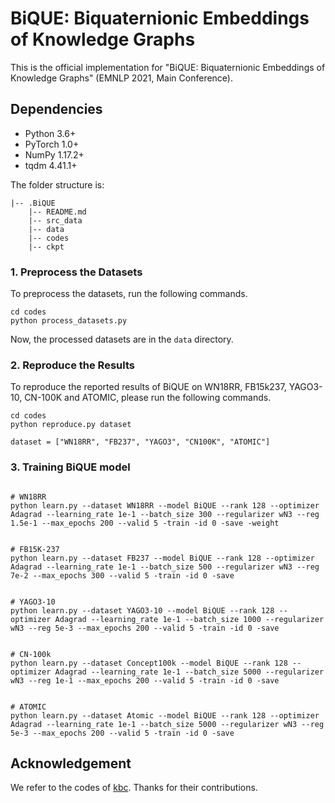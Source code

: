 BiQUE: Biquaternionic Embeddings of Knowledge Graphs
===
This is the official implementation for "BiQUE: Biquaternionic Embeddings of Knowledge Graphs" (EMNLP 2021, Main Conference).

## Dependencies
- Python 3.6+
- PyTorch 1.0+
- NumPy 1.17.2+
- tqdm 4.41.1+

The folder structure is:

```
|-- .BiQUE
    |-- README.md
    |-- src_data
    |-- data
    |-- codes
    |-- ckpt    
```


### 1. Preprocess the Datasets
To preprocess the datasets, run the following commands.

```shell script
cd codes
python process_datasets.py
```

Now, the processed datasets are in the `data` directory.


### 2. Reproduce the Results 
To reproduce the reported results of BiQUE on WN18RR, FB15k237, YAGO3-10, CN-100K and ATOMIC, please run the following commands.

```shell script
cd codes
python reproduce.py dataset

dataset = ["WN18RR", "FB237", "YAGO3", "CN100K", "ATOMIC"]
```

### 3. Training BiQUE model

```shell script

# WN18RR
python learn.py --dataset WN18RR --model BiQUE --rank 128 --optimizer Adagrad --learning_rate 1e-1 --batch_size 300 --regularizer wN3 --reg 1.5e-1 --max_epochs 200 --valid 5 -train -id 0 -save -weight


# FB15K-237
python learn.py --dataset FB237 --model BiQUE --rank 128 --optimizer Adagrad --learning_rate 1e-1 --batch_size 500 --regularizer wN3 --reg 7e-2 --max_epochs 300 --valid 5 -train -id 0 -save


# YAGO3-10
python learn.py --dataset YAGO3-10 --model BiQUE --rank 128 --optimizer Adagrad --learning_rate 1e-1 --batch_size 1000 --regularizer wN3 --reg 5e-3 --max_epochs 200 --valid 5 -train -id 0 -save


# CN-100k
python learn.py --dataset Concept100k --model BiQUE --rank 128 --optimizer Adagrad --learning_rate 1e-1 --batch_size 5000 --regularizer wN3 --reg 1e-1 --max_epochs 200 --valid 5 -train -id 0 -save


# ATOMIC
python learn.py --dataset Atomic --model BiQUE --rank 128 --optimizer Adagrad --learning_rate 1e-1 --batch_size 5000 --regularizer wN3 --reg 5e-3 --max_epochs 200 --valid 5 -train -id 0 -save
```

## Acknowledgement
We refer to the codes of [kbc](https://github.com/facebookresearch/kbc). Thanks for their contributions.
